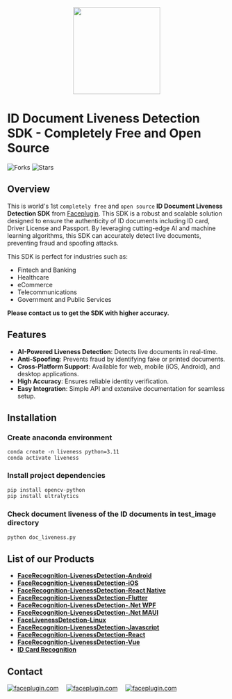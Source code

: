 <div align="center">
<img alt="" src="https://github.com/Faceplugin-ltd/FaceRecognition-Javascript/assets/160750757/657130a9-50f2-486d-b6d5-b78bcec5e6e2.png" width=200/>
</div>

# ID Document Liveness Detection SDK - Completely Free and Open Source

![Forks](https://img.shields.io/github/forks/Faceplugin-ltd/ID-Document-Liveness-Detection)
![Stars](https://img.shields.io/github/stars/Faceplugin-ltd/ID-Document-Liveness-Detection)

## Overview

This is world's 1st `completely free` and `open source`  **ID Document Liveness Detection SDK** from [Faceplugin](https://faceplugin.com/). This SDK is a robust and scalable solution designed to ensure the authenticity of ID documents including ID card, Driver License and Passport. By leveraging cutting-edge AI and machine learning algorithms, this SDK can accurately detect live documents, preventing fraud and spoofing attacks.

This SDK is perfect for industries such as:
- Fintech and Banking
- Healthcare
- eCommerce
- Telecommunications
- Government and Public Services

**Please contact us to get the SDK with higher accuracy.**

## Features

- **AI-Powered Liveness Detection**: Detects live documents in real-time.
- **Anti-Spoofing**: Prevents fraud by identifying fake or printed documents.
- **Cross-Platform Support**: Available for web, mobile (iOS, Android), and desktop applications.
- **High Accuracy**: Ensures reliable identity verification.
- **Easy Integration**: Simple API and extensive documentation for seamless setup.

## Installation
### Create anaconda environment
```
conda create -n liveness python=3.11
conda activate liveness
```

### Install project dependencies
```python
pip install opencv-python
pip install ultralytics
```

### Check document liveness of the ID documents in test_image directory
```python
python doc_liveness.py
```

## List of our Products

* **[FaceRecognition-LivenessDetection-Android](https://github.com/Faceplugin-ltd/FaceRecognition-Android)**
* **[FaceRecognition-LivenessDetection-iOS](https://github.com/Faceplugin-ltd/FaceRecognition-iOS)**
* **[FaceRecognition-LivenessDetection-React Native](https://github.com/Faceplugin-ltd/FaceRecognition-React-Native#)**
* **[FaceRecognition-LivenessDetection-Flutter](https://github.com/Faceplugin-ltd/FaceRecognition-Flutter)**
* **[FaceRecognition-LivenessDetection-.Net WPF](https://github.com/Faceplugin-ltd/FaceRecognition-WPF-.Net)**
* **[FaceRecognition-LivenessDetection-.Net MAUI](https://github.com/Faceplugin-ltd/FaceRecognition-.Net)**
* **[FaceLivenessDetection-Linux](https://github.com/Faceplugin-ltd/FaceLivenessDetection-Linux)**
* **[FaceRecognition-LivenessDetection-Javascript](https://github.com/Faceplugin-ltd/FaceRecognition-LivenessDetection-Javascript)**
* **[FaceRecognition-LivenessDetection-React](https://github.com/Faceplugin-ltd/FaceRecognition-LivenessDetection-React)**
* **[FaceRecognition-LivenessDetection-Vue](https://github.com/Faceplugin-ltd/FaceRecognition-LivenessDetection-Vue)**
* **[ID Card Recognition](https://github.com/Faceplugin-ltd/ID-Card-Recognition)**

## Contact
<div align="left">
<a target="_blank" href="mailto:info@faceplugin.com"><img src="https://img.shields.io/badge/email-info@faceplugin.com-blue.svg?logo=gmail " alt="faceplugin.com"></a>&emsp;
<a target="_blank" href="https://t.me/faceplugin"><img src="https://img.shields.io/badge/telegram-@faceplugin-blue.svg?logo=telegram " alt="faceplugin.com"></a>&emsp;
<a target="_blank" href="https://wa.me/+14422295661"><img src="https://img.shields.io/badge/whatsapp-faceplugin-blue.svg?logo=whatsapp " alt="faceplugin.com"></a>
</div>
